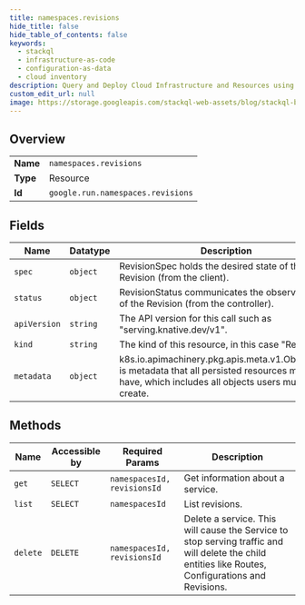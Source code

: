 ```yaml
---
title: namespaces.revisions
hide_title: false
hide_table_of_contents: false
keywords:
  - stackql
  - infrastructure-as-code
  - configuration-as-data
  - cloud inventory
description: Query and Deploy Cloud Infrastructure and Resources using SQL
custom_edit_url: null
image: https://storage.googleapis.com/stackql-web-assets/blog/stackql-blog-post-featured-image.png
---
```

  
    

## Overview
<table><tbody>
<tr><td><b>Name</b></td><td><code>namespaces.revisions</code></td></tr>
<tr><td><b>Type</b></td><td>Resource</td></tr>
<tr><td><b>Id</b></td><td><code>google.run.namespaces.revisions</code></td></tr>
</tbody></table>

## Fields
| Name | Datatype | Description |
| ---- | -------- | ----------- |
| `spec` | `object` | RevisionSpec holds the desired state of the Revision (from the client). |
| `status` | `object` | RevisionStatus communicates the observed state of the Revision (from the controller). |
| `apiVersion` | `string` | The API version for this call such as "serving.knative.dev/v1". |
| `kind` | `string` | The kind of this resource, in this case "Revision". |
| `metadata` | `object` | k8s.io.apimachinery.pkg.apis.meta.v1.ObjectMeta is metadata that all persisted resources must have, which includes all objects users must create. |
## Methods
| Name | Accessible by | Required Params | Description |
| ---- | ------------- | --------------- | ----------- |
| `get` | `SELECT` | `namespacesId, revisionsId` | Get information about a service. |
| `list` | `SELECT` | `namespacesId` | List revisions. |
| `delete` | `DELETE` | `namespacesId, revisionsId` | Delete a service. This will cause the Service to stop serving traffic and will delete the child entities like Routes, Configurations and Revisions. |
